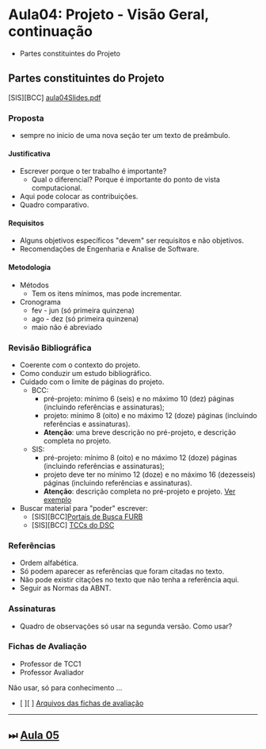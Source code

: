 # Aula04: Projeto - Visão Geral, continuação

- Partes constituintes do Projeto  

## Partes constituintes do Projeto

\[SIS]\[BCC] [aula04Slides.pdf](aula04Slides.pdf "aula04Slides.pdf")  

### Proposta

- sempre no inicio de uma nova seção ter um texto de preâmbulo.  

#### Justificativa

- Escrever porque o ter trabalho é importante?  
  - Qual o diferencial? Porque é importante do ponto de vista computacional.  
- Aqui pode colocar as contribuições.  
- Quadro comparativo.  

#### Requisitos

- Alguns objetivos específicos "devem" ser requisitos e não objetivos.  
- Recomendações de Engenharia e Analise de Software.  

#### Metodologia

- Métodos  
  - Tem os itens mínimos, mas pode incrementar.  
- Cronograma  
  - fev - jun (só primeira quinzena)  
  - ago - dez (só primeira quinzena)  
  - maio não é abreviado  

### Revisão Bibliográfica

- Coerente com o contexto do projeto.  
- Como conduzir um estudo bibliográfico.  
- Cuidado com o limite de páginas do projeto.  
  - BCC:  
    - pré-projeto: mínimo 6 (seis) e no máximo 10 (dez) páginas (incluindo referências e assinaturas);  
    - projeto: mínimo 8 (oito) e no máximo 12 (doze) páginas (incluindo referências e assinaturas).  
    - **Atenção**: uma breve descrição no pré-projeto, e descrição completa no projeto.
  - SIS:
    - pré-projeto: mínimo 8 (oito) e no máximo 12 (doze) páginas (incluindo referências e assinaturas);  
    - projeto deve ter no mínimo 12 (doze) e no máximo 16 (dezesseis) páginas (incluindo referências e assinaturas).  
    - **Atenção**: descrição completa no pré-projeto e projeto. [Ver exemplo](Exemplos/SIS/PreProjeto_LuizCarlosBurigo.pdf "Ver exemplo")  
- Buscar material para "poder" escrever:
  - \[SIS]\[BCC][Portais de Busca FURB](https://www.furb.br/web/4570/servicos/biblioteca/portais-de-busca "Portais de Busca FURB")  
  - \[SIS]\[BCC] [TCCs do DSC](http://dsc.inf.furb.br/tcc/index.php?cd=3 "TCCs do DSC")  

### Referências

- Ordem alfabética.  
- Só podem aparecer as referências que foram citadas no texto.  
- Não pode existir citações no texto que não tenha a referência aqui.  
- Seguir as Normas da ABNT.  

### Assinaturas

- Quadro de observações só usar na segunda versão. Como usar?  

### Fichas de Avaliação

- Professor de TCC1  
- Professor Avaliador  

Não usar, só para conhecimento ...  

- \[ ]\[ ] [Arquivos das fichas de avaliação](Material/Fichas "Arquivos das fichas de avaliação")  

----------

## ⏭ [Aula 05](aula05Anotacoes.md "Aula 05")  

<!--
[FIXME: arrumar as fontes bibliográficas]  
## Principais Referências Bibliográficas​
-->